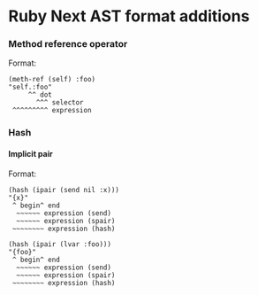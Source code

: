 Ruby Next AST format additions
=======================

### Method reference operator

Format:

~~~
(meth-ref (self) :foo)
"self.:foo"
     ^^ dot
       ^^^ selector
 ^^^^^^^^^ expression
~~~

### Hash

#### Implicit pair

Format:

~~~
(hash (ipair (send nil :x)))
"{x}"
 ^ begin^ end
  ~~~~~~ expression (send)
  ~~~~~~ expression (spair)
 ~~~~~~~~ expression (hash)
~~~

~~~
(hash (ipair (lvar :foo)))
"{foo}"
 ^ begin^ end
  ~~~~~~ expression (send)
  ~~~~~~ expression (spair)
 ~~~~~~~~ expression (hash)
~~~
